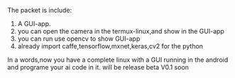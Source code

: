 The packet is include:

1. A GUI-app.
2. you can open the camera in the termux-linux,and show in the GUI-app
3. you can run use opencv to show GUI-app
4. already import caffe,tensorflow,mxnet,keras,cv2 for the python

In a words,now you have a complete linux with a GUI running in the android and programe your ai code in it. 
will be release beta V0.1 soon

